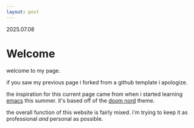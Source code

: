 ```yaml
---
layout: post
---
```


2025.07.08

# Welcome

welcome to my page. 

if you saw my previous page i forked from a github template i apologize. 

the inspiration for this current page came from when i started learning [emacs](https://en.wikipedia.org/wiki/Emacs) this summer. it's based off of the [doom nord](https://github.com/doomemacs/themes/tree/screenshots?tab=readme-ov-file#doom-nord) theme. 

the overall function of this website is fairly mixed. i'm trying to keep it as professional *and* personal as possible. 